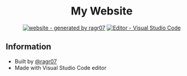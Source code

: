 <div align="center">

# My Website

[![website - generated by ragr07](https://img.shields.io/badge/website-generated_by_ragr07-2ea44f?style=for-the-badge)](https://github.com/ragr07)  [![Editor - Visual Studio Code](https://img.shields.io/badge/Editor-Visual_Studio_Code-blue?style=for-the-badge&logo=visual-studio-code)](https://code.visualstudio.com/)
 
</div>  
  
## Information
  - Built by [@ragr07](https://github.com/ragr07)
  - Made with Visual Studio Code editor

## 
